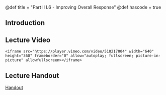 @def title = "Part II L6 - Improving Overall Response"
@def hascode = true

## Introduction

## Lecture Video

~~~
<iframe src="https://player.vimeo.com/video/510217004" width="640" height="360" frameborder="0" allow="autoplay; fullscreen; picture-in-picture" allowfullscreen></iframe>
~~~
## Lecture Handout
[Handout](/part_ii/ME417_-_Controls_-_Part_II_Lecture_6_Improving_Transient_and_Steady-State_Response.pdf)